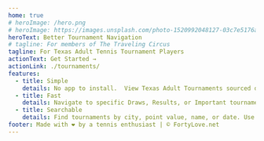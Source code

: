 ```yaml
---
home: true
# heroImage: /hero.png
# heroImage: https://images.unsplash.com/photo-1520992048127-03c7e5176a4e?ixlib=rb-1.2.1&ixid=eyJhcHBfaWQiOjEyMDd9&auto=format&fit=crop&w=2901&q=80
heroText: Better Tournament Navigation
# tagline: For members of The Traveling Circus
tagline: For Texas Adult Tennis Tournament Players
actionText: Get Started →
actionLink: ./tournaments/
features:
  - title: Simple
    details: No app to install.  View Texas Adult Tournaments sourced directly from USTA's tournament data. See up-and-comming tournaments, approaching entry deadlines, or past tournaments.
  - title: Fast
    details: Navigate to specific Draws, Results, or Important tournament information in less clicks. Filter by points, starred favorites, or choose to only see major zones.
  - title: Searchable
    details: Find tournaments by city, point value, name, or date. Use the side menu to jump to Rankings/Records and Ratings at USTA or quickly access the Rules of Tennis for any on-court disputes.
footer: Made with ❤️ by a tennis enthusiast | © FortyLove.net
---
```


<!-- <div class="text-center text-2xl">
  Like what you see?
  <br/>
  Click <a href="">here</a> to buy me a <span class="text-3xl no-underline">☕</span> to show me your appreciation.
</div> -->

<!-- <div class="text-center text-2xl sm:text-3xl font-bold text-primary antialiased mt-4 mb-8">Tailwind Test</div>

# H1

## H2

### H3

Some text here.

[Link Tournament App](./tournaments)

```js
export default {
  name: 'MyComponent',
  // ...
};
```

::: tip
This is a tip
:::

::: warning
This is a warning
:::

::: danger
This is a dangerous warning
:::

::: details
This is a details block, which does not work in IE / Edge
:::

<div class="h-screen w-screen bg-red-200">Big red Screen</div>

<div class="text-5xl keith">Testing Font Size 5xl</div> -->

